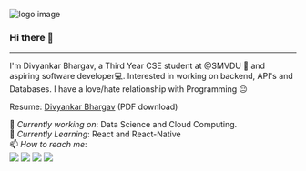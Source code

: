 ![logo image](https://wallpaperaccess.com/full/1217251.jpg)

### Hi there 👋
---

I'm Divyankar Bhargav, a Third Year CSE student at @SMVDU 🏫 and aspiring software developer💻. Interested in working on backend, API's and Databases. I have a love/hate relationship with Programming 😐 

Resume:  [Divyankar Bhargav](https://drive.google.com/file/d/1Aap7x7kth7Gqd-829-XzqXmlp9g3jcSY/view?usp=sharing) (PDF download)

🔭 *Currently working on*:  Data Science and Cloud Computing.<br>
🌱 *Currently Learning*: React and React-Native<br>
📫 *How to reach me*: <br>
<a href="https://www.linkedin.com/in/divyankar-bhargav-a4b487196/"><img src="https://img.icons8.com/fluent/48/000000/linkedin.png"/></a>
<a href="mailto:divyankarbhargav@gmail.com/"><img src="https://img.icons8.com/fluent/48/000000/gmail.png"/><a/>
<a href="https://www.instagram.com/divyankarbhargav/"><img src="https://img.icons8.com/fluent/48/000000/instagram-new.png"/></a>
<a href="https://www.quora.com/profile/Divyankar-Bhargav"><img src="https://img.icons8.com/fluent/48/000000/pinterest.png"/></a>

<!--
**ScaryWings83289/ScaryWings83289** is a ✨ _special_ ✨ repository because its `README.md` (this file) appears on your GitHub profile.
 
